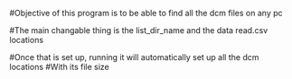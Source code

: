 
#Objective of this program is to be able to find all the dcm files on any pc

#The main changable thing is the list_dir_name and the data read.csv locations

#Once that is set up, running it will automatically set up all the dcm locations
#With its file size
